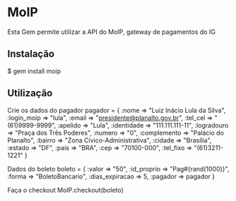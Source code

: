 # MoIP

Esta Gem permite utilizar a API do MoIP, gateway de pagamentos do IG

## Instalação

$ gem install moip

## Utilização

Crie os dados do pagador
pagador = { :nome => "Luiz Inácio Lula da Silva",
            :login_moip => "lula",
            :email => "presidente@planalto.gov.br",
            :tel_cel => "(61)9999-9999",
            :apelido => "Lula",
            :identidade => "111.111.111-11",
            :logradouro => "Praça dos Três Poderes",
            :numero => "0",
            :complemento => "Palácio do Planalto",
            :bairro => "Zona Cívico-Administrativa",
            :cidade => "Brasília",
            :estado => "DF",
            :pais => "BRA",
            :cep => "70100-000",
            :tel_fixo => "(61)3211-1221" }

Dados do boleto
boleto = { :valor => "50",
		   :id_proprio => "Pag#{rand(1000)}",
	       :forma => "BoletoBancario",
	       :dias_expiracao => 5,
	       :pagador => pagador }

Faça o checkout
MoIP.checkout(boleto)